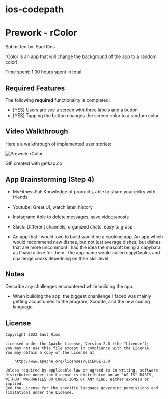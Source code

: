 # ios-codepath

# Prework - rColor

Submitted by: Saul Rios

rColor is an app that will change the background of the app to a random color!

Time spent: 1.30 hours spent in total

## Required Features

The following **required** functionality is completed:

- [YES] Users are see a screen with three labels and a button
- [YES] Tapping the button changes the screen color to a random color
 
## Video Walkthrough

Here's a walkthrough of implemented user stories:

<img src='[file:///Users/justsaul/Desktop/Prework-IOS.gif](https://media.giphy.com/media/v1.Y2lkPTc5MGI3NjExd2s5MXBtZ3B2dWk5dmV0dTk0OG4xcXZ0dGl0cXFzYTh4d3ZqcGUzMyZlcD12MV9pbnRlcm5hbF9naWZfYnlfaWQmY3Q9Zw/huBl6gAmQY9qbFcNmm/giphy.gif)' title='Prework-rColor' width='' alt='Prework-rColor' />

<!-- Replace this with whatever GIF tool you used! -->
GIF created with getkap.co  
<!-- Recommended tools:
[Kap](https://getkap.co/) for macOS
[ScreenToGif](https://www.screentogif.com/) for Windows
[peek](https://github.com/phw/peek) for Linux. -->

## App Brainstorming (Step 4)

-  MyFitnessPal: Knowledge of products, able to share your entry with friends
-  Youtube: Great UI, watch later, history 
-  Instagram: Able to delete messages, save videos/posts
-  Slack: Different channels, organized chats, easy to grasp

- An app that I would love to build would be a cooking app. An app which would recommend new dishes, but not just average dishes, but dishes that are more uncommon! I had the idea the mascott being a capybara, as I have a love for them. The app name would called capyCooks, and challenge cooks depedning on their skill level. 

## Notes

Describe any challenges encountered while building the app.

- When building the app, the biggest chanllenge I faced was mainly getting accustomed to the program, Xcodde, and the new coding language.
  
## License

    Copyright 2023 Saul Rios

    Licensed under the Apache License, Version 2.0 (the "License");
    you may not use this file except in compliance with the License.
    You may obtain a copy of the License at

        http://www.apache.org/licenses/LICENSE-2.0

    Unless required by applicable law or agreed to in writing, software
    distributed under the License is distributed on an "AS IS" BASIS,
    WITHOUT WARRANTIES OR CONDITIONS OF ANY KIND, either express or implied.
    See the License for the specific language governing permissions and
    limitations under the License.
